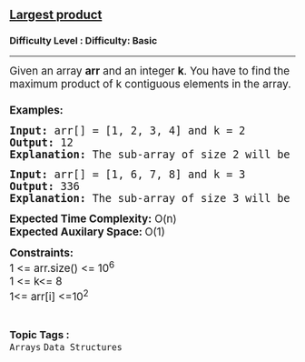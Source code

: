<h2><a href="https://www.geeksforgeeks.org/problems/largest-product/1?page=2&category=Arrays,Strings&difficulty=Basic&status=unsolved&sortBy=submissions">Largest product</a></h2><h3>Difficulty Level : Difficulty: Basic</h3><hr><div class="problems_problem_content__Xm_eO"><p><span style="font-size: 14pt;">Given an array <strong>arr</strong>&nbsp;and an integer <strong>k</strong>. You have to find the maximum product of k contiguous elements in the array.&nbsp;<br><br><strong>Examples:</strong></span></p>
<pre><span style="font-size: 14pt;"><strong>Input: </strong>arr[] =<strong> </strong>[1, 2, 3, 4] and k = 2<br><strong>Output: </strong>12&nbsp;<br><strong>Explanation: </strong>The sub-array of size 2 will be 3 4 and the product is 12.<br></span></pre>
<pre><span style="font-size: 14pt;"><strong>Input: </strong>arr[] = [1, 6, 7, 8] and k = 3<br><strong>Output: </strong>336<br><strong>Explanation: </strong>The sub-array of size 3 will be 6 7 8 and the product is 336.</span></pre>
<p><span style="font-size: 14pt;"><strong>Expected Time Complexity:</strong> O(n)</span><br><span style="font-size: 14pt;"><strong>Expected Auxilary Space:&nbsp;</strong>O(1)</span></p>
<p><span style="font-size: 14pt;"><strong>Constraints:</strong><br>1 &lt;= arr.size() &lt;= 10<sup>6</sup><br>1 &lt;= k&lt;= 8<br>1&lt;= arr[i] &lt;=10<sup>2</sup></span></p></div><br><p><span style=font-size:18px><strong>Topic Tags : </strong><br><code>Arrays</code>&nbsp;<code>Data Structures</code>&nbsp;